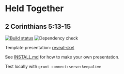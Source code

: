 # Held Together
## 2 Corinthians 5:13-15

[![Build status](https://github.com/sermons/held/actions/workflows/build.yml/badge.svg)](https://github.com/sermons/held/actions/workflows/build.yml)
![Dependency check](https://img.shields.io/librariesio/github/sermons/held)

Template presentation: [reveal-skel](https://github.com/sermons/reveal-skel)

See [INSTALL.md](INSTALL.md)
for how to make your own presentation.

Test locally with `grunt connect:serve:keepalive`
